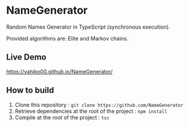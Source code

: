 # NameGenerator
Random Names Generator in TypeScript (synchronous execution).

Provided algorithms are: Elite and Markov chains.

## Live Demo

https://yahiko00.github.io/NameGenerator/

## How to build

1. Clone this repository : `git clone https://github.com/NameGenerator`
2. Retrieve dependencies at the root of the project : `npm install`
3. Compile at the root of the project : `tsc`
